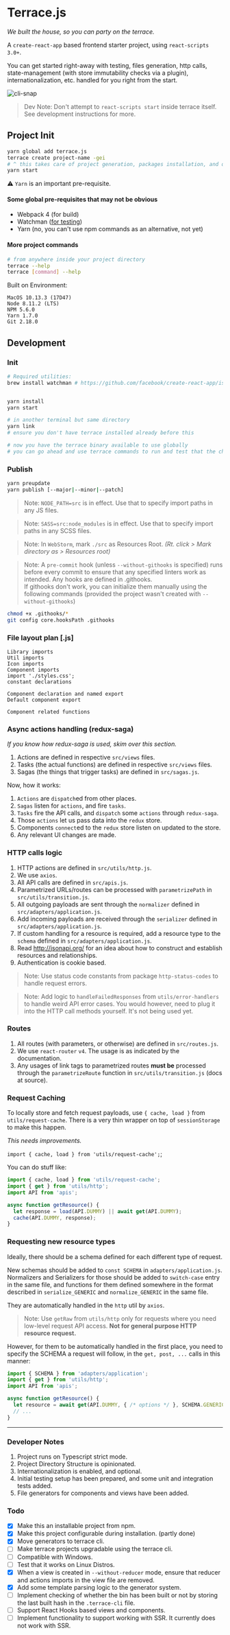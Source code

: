 # Terrace.js
_We built the house, so you can party on the terrace._

A `create-react-app` based frontend starter project, using `react-scripts 3.0+`.

You can get started right-away with testing, files generation, http calls, state-management (with store immutability checks via a plugin), internationalization, etc. handled for you right from the start.

![cli-snap](https://i.snag.gy/WDEGeR.jpg)

> Dev Note: Don't attempt to `react-scripts start` inside terrace itself. See development instructions for more.

## Project Init
```bash
yarn global add terrace.js
terrace create project-name -gei
# ^ this takes care of project generation, packages installation, and directory change.
yarn start
```
⚠️ `Yarn` is an important pre-requisite.

#### Some global pre-requisites that may not be obvious
- Webpack 4 (for build)
- Watchman ([for testing](https://github.com/facebook/create-react-app/issues/3006))
- Yarn (no, you can't use npm commands as an alternative, not yet)

#### More project commands
```bash
# from anywhere inside your project directory
terrace --help
terrace [command] --help
```

Built on Environment:
```
MacOS 10.13.3 (17D47)
Node 8.11.2 (LTS)
NPM 5.6.0
Yarn 1.7.0
Git 2.18.0
```

## Development
### Init
```bash
# Required utilities:
brew install watchman # https://github.com/facebook/create-react-app/issues/3006


yarn install
yarn start

# in another terminal but same directory
yarn link
# ensure you don't have terrace installed already before this

# now you have the terrace binary available to use globally
# you can go ahead and use terrace commands to run and test that the changes work as intended
```

### Publish
```bash
yarn preupdate
yarn publish [--major|--minor|--patch]

```

> Note: `NODE_PATH=src` is in effect. Use that to specify import paths in any JS files.

> Note: `SASS=src:node_modules` is in effect. Use that to specify import paths in any SCSS files.

> Note: In `WebStorm`, mark `./src` as Resources Root. _(Rt. click > Mark directory as > Resources root)_

> Note: A `pre-commit` hook (unless `--without-githooks` is specified) runs before every commit to ensure that any specified linters work as intended. Any hooks are defined in .githooks.  
> If githooks don't work, you can initialize them manually using the following commands (provided the project wasn't created with `--without-githooks`)
```bash
chmod +x .githooks/*
git config core.hooksPath .githooks
```

### File layout plan [.js]
```
Library imports
Util imports
Icon imports
Component imports
import './styles.css';
constant declarations

Component declaration and named export
Default component export

Component related functions
```

### Async actions handling (redux-saga)
_If you know how redux-saga is used, skim over this section._

1. Actions are defined in respective `src/views` files.
2. Tasks (the actual functions) are defined in respective `src/views` files.
3. Sagas (the things that trigger tasks) are defined in `src/sagas.js`.

Now, how it works:
1. `Actions` are `dispatch`ed from other places.
2. `Sagas` listen for `actions`, and fire `tasks`.
3. `Tasks` fire the API calls, and `dispatch` some `actions` through `redux-saga`.
4. Those `actions` let us pass data into the `redux` store.
5. Components `connect`ed to the `redux` store listen on updated to the store.
6. Any relevant UI changes are made.

### HTTP calls logic
1. HTTP actions are defined in `src/utils/http.js`.
2. We use `axios`.
3. All API calls are defined in `src/apis.js`.
4. Parametrized URLs/routes can be processed with `parametrizePath` in `src/utils/transition.js`.
3. All outgoing payloads are sent through the `normalizer` defined in `src/adapters/application.js`.
4. Add incoming payloads are received through the `serializer` defined in `src/adapters/application.js`.
5. If custom handling for a resource is required, add a resource type to the `schema` defined in `src/adapters/application.js`.
6. Read http://jsonapi.org/ for an idea about how to construct and establish resources and relationships.
7. Authentication is cookie based.

> Note: Use status code constants from package `http-status-codes` to handle request errors.

> Note: Add logic to `handleFailedResponses` from `utils/error-handlers` to handle weird API error cases. You would however, need to plug it into the HTTP call methods yourself. It's not being used yet.

### Routes
1. All routes (with parameters, or otherwise) are defined in `src/routes.js`.
2. We use `react-router` `v4`. The usage is as indicated by the documentation.
3. Any usages of link tags to parametrized routes **must be** processed through the `parametrizeRoute` function in `src/utils/transition.js` (docs at source).

### Request Caching
To locally store and fetch request payloads, use `{ cache, load }` from `utils/request-cache`.
There is a very thin wrapper on top of `sessionStorage` to make this happen.

_This needs improvements._

`import { cache, load } from 'utils/request-cache';`;

You can do stuff like:

```js
import { cache, load } from 'utils/request-cache';
import { get } from 'utils/http';
import API from 'apis';

async function getResource() {
  let response = load(API.DUMMY) || await get(API.DUMMY);
  cache(API.DUMMY, response);
}
```

### Requesting new resource types
Ideally, there should be a schema defined for each different type of request.

New schemas should be added to `const SCHEMA` in `adapters/application.js`.
Normalizers and Serializers for those should be added to `switch-case` entry in the same file, and functions for them defined somewhere in the format described in `serialize_GENERIC` and `normalize_GENERIC` in the same file.

They are automatically handled in the `http` util by `axios`.

> Note: Use `getRaw` from `utils/http` only for requests where you need low-level request API access. **Not for general purpose HTTP resource request.**

However, for them to be automatically handled in the first place, you need to specify the SCHEMA a request will follow, in the `get, post, ...` calls in this manner:

```js
import { SCHEMA } from 'adapters/application';
import { get } from 'utils/http';
import API from 'apis';

async function getResource() {
  let resource = await get(API.DUMMY, { /* options */ }, SCHEMA.GENERIC);
  // ...
}
```

---

### Developer Notes
1. Project runs on Typescript strict mode.
2. Project Directory Structure is opinionated.
3. Internationalization is enabled, and optional.
4. Initial testing setup has been prepared, and some unit and integration tests added.
5. File generators for components and views have been added.

### Todo
- [x] Make this an installable project from npm.
- [x] Make this project configurable during installation. (partly done)
- [x] Move generators to terrace cli.
- [ ] Make terrace projects upgradable using the terrace cli.
- [ ] Compatible with Windows.
- [ ] Test that it works on Linux Distros.
- [x] When a view is created in `--without-reducer` mode, ensure that reducer and actions imports in the view file are removed.
- [x] Add some template parsing logic to the generator system.
- [ ] Implement checking of whether the bin has been built or not by storing the last built hash in the `.terrace-cli` file.
- [ ] Support React Hooks based views and components.
- [ ] Implement functionality to support working with SSR. It currently does not work with SSR.
